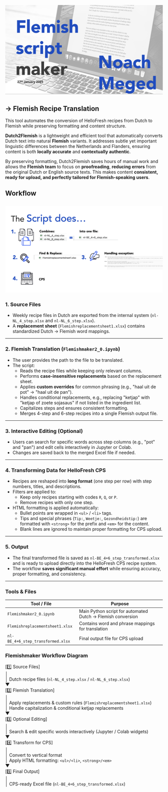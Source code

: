 ![HF_Dutch2Flemish](./Images/title.png)
## → Flemish Recipe Translation

This tool automates the conversion of HelloFresh recipes from Dutch to Flemish while preserving formatting and content structure.

**Dutch2Flemish** is a lightweight and efficient tool that automatically converts Dutch text into natural **Flemish** variants. It addresses subtle yet important linguistic differences between the Netherlands and Flanders, ensuring content is both **locally accurate** and **contextually authentic**.

By preserving formatting, Dutch2Flemish saves hours of manual work and allows the **Flemish team** to focus on **proofreading**, **reducing errors** from the original Dutch or English source texts. This makes content **consistent, ready for upload, and perfectly tailored for Flemish-speaking users**.


## Workflow

![Workflow Diagram](./Images/flowchart.png)
---

### 1. Source Files
- Weekly recipe files in Dutch are exported from the internal system (`nl-NL_4_step.xlsx` and `nl-NL_6_step.xlsx`).  
- A **replacement sheet** (`Flemishreplacementsheet1.xlsx`) contains standardized Dutch → Flemish word mappings.

---

### 2. Flemish Translation (`Flemishmaker2_0.ipynb`)
- The user provides the path to the file to be translated.  
- The script:
  - Reads the recipe files while keeping only relevant columns.
  - Performs **case-insensitive replacements** based on the replacement sheet.
  - Applies **custom overrides** for common phrasing (e.g., "haal uit de pot" → "haal uit de pan").  
  - Handles conditional replacements, e.g., replacing "ketjap" with "ketjap of zoete sojasaus" if not listed in the ingredient list.
  - Capitalizes steps and ensures consistent formatting.
  - Merges 4-step and 6-step recipes into a single Flemish output file.

---

### 3. Interactive Editing (Optional)
- Users can search for specific words across step columns (e.g., "pot" and "pan") and edit cells interactively in Jupyter or Colab.  
- Changes are saved back to the merged Excel file if needed.

---

### 4. Transforming Data for HelloFresh CPS
- Recipes are reshaped into **long format** (one step per row) with step numbers, titles, and descriptions.  
- Filters are applied to:
  - Keep only recipes starting with codes `R`, `Q`, or `P`.
  - Remove recipes with only one step.
- HTML formatting is applied automatically:
  - Bullet points are wrapped in `<ul>` / `<li>` tags.
  - Tips and special phrases (`Tip:`, `Weetje:`, `Gezondheidstip:`) are formatted with `<strong>` for the prefix and `<em>` for the content.  
  - Blank lines are ignored to maintain proper formatting for CPS upload.

---

### 5. Output
- The final transformed file is saved as `nl-BE_4+6_step_transformed.xlsx` and is ready to upload directly into the HelloFresh CPS recipe system.  
- The workflow **saves significant manual effort** while ensuring accuracy, proper formatting, and consistency.

---

### Tools & Files
| Tool / File | Purpose |
|-------------|---------|
| `Flemishmaker2_0.ipynb` | Main Python script for automated Dutch → Flemish conversion |
| `Flemishreplacementsheet1.xlsx` | Contains word and phrase mappings for translation |
| `nl-BE_4+6_step_transformed.xlsx` | Final output file for CPS upload |

### Flemishmaker Workflow Diagram

[1️⃣ Source Files]  
      │  
      │ Dutch recipe files (`nl-NL_4_step.xlsx` / `nl-NL_6_step.xlsx`)  
      ▼  
[2️⃣ Flemish Translation]  
      │  
      │ Apply replacements & custom rules (`Flemishreplacementsheet1.xlsx`)  
      │ Handle capitalization & conditional ketjap replacements  
      ▼  
[3️⃣ Optional Editing]  
      │  
      │ Search & edit specific words interactively (Jupyter / Colab widgets)  
      ▼  
[4️⃣ Transform for CPS]  
      │  
      │ Convert to vertical format  
      │ Apply HTML formatting: `<ul>/<li>`, `<strong>/<em>`  
      ▼  
[5️⃣ Final Output]  
      │  
      │ CPS-ready Excel file (`nl-BE_4+6_step_transformed.xlsx`)  

